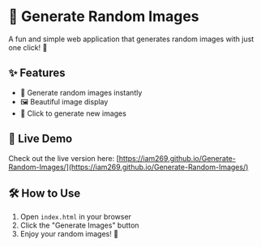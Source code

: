 # 🎨 Generate Random Images

A fun and simple web application that generates random images with just one click! 🌟

## ✨ Features
- 🎲 Generate random images instantly
- 🖼️ Beautiful image display
- 🔄 Click to generate new images

## 🚀 Live Demo
Check out the live version here: [https://iam269.github.io/Generate-Random-Images/](https://iam269.github.io/Generate-Random-Images/)

## 🛠️ How to Use
1. Open `index.html` in your browser
2. Click the "Generate Images" button
3. Enjoy your random images! 🎉